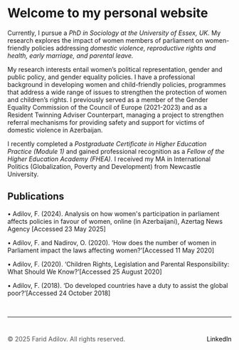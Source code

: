 
# Welcome to my personal website


Currently, I pursue a _PhD in Sociology at the University of Essex, UK._ My research explores the impact of women members of parliament on women-friendly policies addressing _domestic violence, reproductive rights and health, early marriage, and parental leave._

My research interests entail women’s political representation, gender and public policy, and gender equality policies. I have a professional background in developing women and child-friendly policies, programmes that address a wide range of issues to strengthen the protection of women and children’s rights. I previously served as a member of the Gender Equality Commission of the Council of Europe (2021-2023) and as a Resident Twinning Adviser Counterpart, managing a project to strengthen referral mechanisms for providing safety and support for victims of domestic violence in Azerbaijan. 

I recently completed a _Postgraduate Certificate in Higher Education Practice (Module 1)_ and gained professional recognition as a _Fellow of the Higher Education Academy (FHEA)._ I received my MA in International Politics (Globalization, Poverty and Development) from Newcastle University.


## Publications 

•	Adilov, F. (2024). Analysis on how women's participation in parliament affects policies in favour of women, online (in Azerbaijani), Azertag News Agency [Accessed 23 May 2025]

•	Adilov, F. and Nadirov, O. (2020). ‘How does the number of women in Parliament impact the laws affecting women?’[Accessed 11 May 2020]

•	Adilov, F. (2020). ‘Children Rights, Legislation and Parental Responsibility: What Should We Know?’[Accessed 25 August 2020]

•	Adilov, F. (2018). ‘Do developed countries have a duty to assist the global poor?’[Accessed 24 October 2018]


&nbsp;  <!-- This creates a blank space -->

---

<div style="margin-top: 40px; font-size: 14px; color: #555;">
  <p>
    © 2025 Farid Adilov. All rights reserved.
    <span style="float: right;">
      <a href="https://www.linkedin.com/in/faridadilov/" target="_blank" style="color: black; text-decoration: none;">LinkedIn</a>
    </span>
  </p>
</div>
